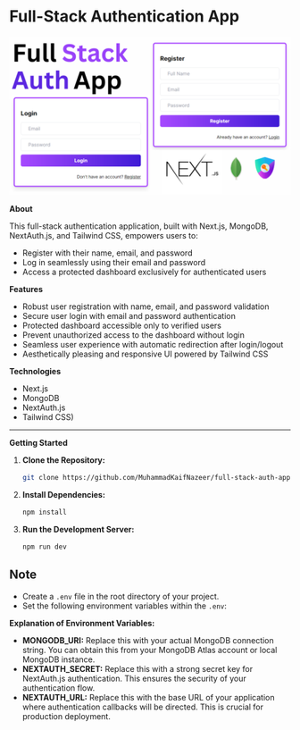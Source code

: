 # Full-Stack Authentication App

![Full Stack Auth App](/public/preview.png)

**About**

This full-stack authentication application, built with Next.js, MongoDB, NextAuth.js, and Tailwind CSS, empowers users to:

- Register with their name, email, and password
- Log in seamlessly using their email and password
- Access a protected dashboard exclusively for authenticated users

**Features**

- Robust user registration with name, email, and password validation
- Secure user login with email and password authentication
- Protected dashboard accessible only to verified users
- Prevent unauthorized access to the dashboard without login
- Seamless user experience with automatic redirection after login/logout
- Aesthetically pleasing and responsive UI powered by Tailwind CSS

**Technologies**

- Next.js
- MongoDB  
- NextAuth.js 
- Tailwind CSS)

---

**Getting Started**

1. **Clone the Repository:**

   ```bash
   git clone https://github.com/MuhammadKaifNazeer/full-stack-auth-app.git

2. **Install Dependencies:**

   ```bash
   npm install

2. **Run the Development Server:**

   ```bash
   npm run dev


## Note

- Create a `.env` file in the root directory of your project.
- Set the following environment variables within the `.env`:


**Explanation of Environment Variables:**

- **MONGODB_URI:** Replace this with your actual MongoDB connection string. You can obtain this from your MongoDB Atlas account or local MongoDB instance.
- **NEXTAUTH_SECRET:** Replace this with a strong secret key for NextAuth.js authentication. This ensures the security of your authentication flow.
- **NEXTAUTH_URL:** Replace this with the base URL of your application where authentication callbacks will be directed. This is crucial for production deployment.


